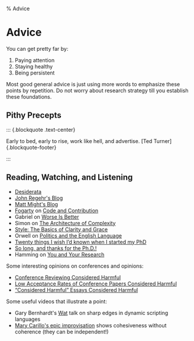 % Advice

# Advice

You can get pretty far by:

1. Paying attention
2. Staying healthy
3. Being persistent

Most good general advice is just using more words
  to emphasize these points by repetition.
Do not worry about research strategy
  till you establish these foundations.

## Pithy Precepts

::: {.blockquote .text-center}

  Early to bed, early to rise, work like hell, and advertise.
  [Ted Turner]{.blockquote-footer}

:::

## Reading, Watching, and Listening

- [Desiderata](https://allpoetry.com/Desiderata---Words-for-Life)
- [John Regehr's Blog](https://blog.regehr.org/)
- [Matt Might's Blog](http://matt.might.net/articles/)
- [Fogarty](https://homes.cs.washington.edu/~jfogarty/) on
  [Code and Contribution](https://homes.cs.washington.edu/~jfogarty/publications/workshop-chi2017-codeandcontribution.pdf)
- Gabriel on [Worse Is Better](https://www.dreamsongs.com/WorseIsBetter.html)
- Simon on [The Architecture of Complexity](https://www.jstor.org/stable/985254)
- [Style: The Basics of Clarity and Grace](https://www.amazon.com/Style-Basics-Clarity-Grace-5th/dp/0321953304)
- Orwell on [Politics and the English Language](http://www.orwell.ru/library/essays/politics/english/e_polit/)
- [Twenty things I wish I’d known when I started my PhD](https://www.nature.com/articles/d41586-018-07332-x)
- [So long, and thanks for the Ph.D.!](https://www.cs.unc.edu/~azuma/hitch4.html)
- Hamming on [You and Your Research](https://www.youtube.com/watch?v=a1zDuOPkMSw)

Some interesting opinions on conferences and opinions:

- [Conference Reviewing Considered Harmful](https://homes.cs.washington.edu/~tom/support/confreview.pdf)
- [Low Acceptance Rates of Conference Papers Considered Harmful](http://ece.ucsb.edu/~parhami/pubs_folder/parh16-comp-low-accept-rates-harmful.pdf)
- [“Considered Harmful” Essays Considered Harmful](https://meyerweb.com/eric/comment/chech.html)

Some useful videos that illustrate a point:

- Gary Bernhardt's [Wat](https://www.destroyallsoftware.com/talks/wat) talk
  on sharp edges in dynamic scripting languages
- [Mary Carillo's epic improvisation](https://www.youtube.com/watch?v=cZDn0U0w78k)
  shows cohesiveness without coherence (they can be independent!)


